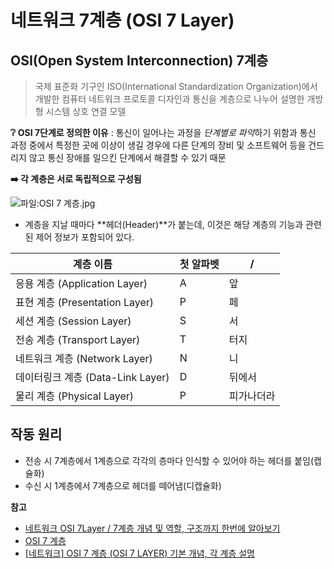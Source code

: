 # 네트워크 7계층 (OSI 7 Layer)



## OSI(Open System Interconnection) 7계층

> 국제 표준화 기구인 ISO(International Standardization Organization)에서 개발한 컴퓨터 네트워크 프로토콜 디자인과 통신을 계층으로 나누어 설명한 개방형 시스템 상호 연결 모델

**❔ OSI 7단계로 정의한 이유** : 통신이 일어나는 과정을 *단계별로 파악*하기 위함과 통신 과정 중에서 특정한 곳에 이상이 생길 경우에 다른 단계의 장비 및 소프트웨어 등을 건드리지 않고 통신 장애를 일으킨 단계에서 해결할 수 있기 때문 

**➡️ 각 계층은 서로 독립적으로 구성됨**



![파일:OSI 7 계층.jpg](http://wiki.hash.kr/images/7/71/OSI_7_%EA%B3%84%EC%B8%B5.jpg)

- 계층을 지날 때마다 **헤더(Header)**가 붙는데, 이것은 해당 계층의 기능과 관련된 제어 정보가 포함되어 있다.

| 계층 이름                         | 첫 알파벳 | /          |
| --------------------------------- | --------- | ---------- |
| 응용 계층 (Application Layer)     | A         | 앞         |
| 표현 계층 (Presentation Layer)    | P         | 페         |
| 세션 계층 (Session Layer)         | S         | 서         |
| 전송 계층 (Transport Layer)       | T         | 터지       |
| 네트워크 계층 (Network Layer)     | N         | 니         |
| 데이터링크 계층 (Data-Link Layer) | D         | 뒤에서     |
| 물리 계층 (Physical Layer)        | P         | 피가나더라 |



## 작동 원리

- 전송 시 7계층에서 1계층으로 각각의 층마다 인식할 수 있어야 하는 헤더를 붙임(캡슐화)
- 수신 시 1계층에서 7계층으로 헤더를 떼어냄(디캡슐화)



**참고**

- [네트워크 OSI 7Layer / 7계층 개념 및 역할, 구조까지 한번에 알아보기](https://onecoin-life.com/19)
- [OSI 7 계층](http://wiki.hash.kr/index.php/OSI_7_%EA%B3%84%EC%B8%B5)
- [[네트워크] OSI 7 계층 (OSI 7 LAYER) 기본 개념, 각 계층 설명](https://velog.io/@cgotjh/%EB%84%A4%ED%8A%B8%EC%9B%8C%ED%81%AC-OSI-7-%EA%B3%84%EC%B8%B5-OSI-7-LAYER-%EA%B8%B0%EB%B3%B8-%EA%B0%9C%EB%85%90-%EA%B0%81-%EA%B3%84%EC%B8%B5-%EC%84%A4%EB%AA%85)